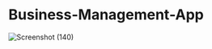# Business-Management-App

![Screenshot (140)](https://user-images.githubusercontent.com/17185057/130458925-4906d915-a5cd-41bb-8aa2-0b6a663b70aa.png)
